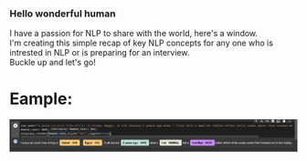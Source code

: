 ### Hello wonderful human <br>
I have a passion for NLP to share with the world, here's a window. <br>
I'm creating this simple recap of key NLP concepts for any one who is intrested in NLP or is preparing for an interview.<br>
Buckle up and let's go!<br>

# Eample:
![alt text](Spacey_example.png)


